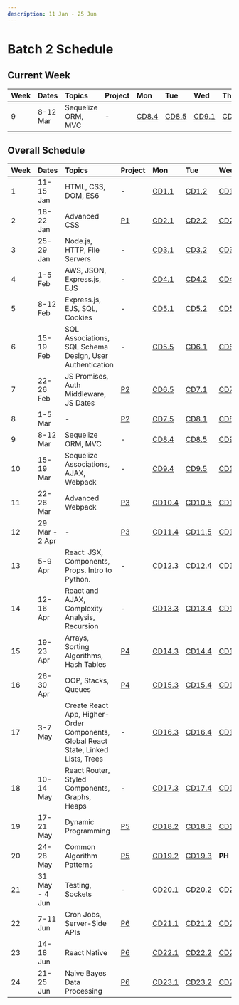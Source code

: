 ```yaml
---
description: 11 Jan - 25 Jun
---
```


# Batch 2 Schedule

## Current Week

| Week | Dates | Topics | Project | Mon | Tue | Wed | Thu | Fri |
| :--- | :--- | :--- | :--- | :--- | :--- | :--- | :--- | :--- |
| 9 | 8-12 Mar | Sequelize ORM, MVC | - | [CD8.4](course-weeks-5-8.md#course-day-8-4) | [CD8.5](course-weeks-5-8.md#course-day-8-5) | [CD9.1](course-weeks-9-12.md#course-day-9-1) | [CD9.2](course-weeks-9-12.md#course-day-9-2) | [CD9.3](course-weeks-9-12.md#course-day-9-3) |

## Overall Schedule

| Week | Dates | Topics | Project | Mon | Tue | Wed | Thu | Fri |
| :--- | :--- | :--- | :--- | :--- | :--- | :--- | :--- | :--- |
| 1 | 11-15 Jan | HTML, CSS, DOM, ES6 | - | [CD1.1](course-weeks-1-4.md#course-day-1-1) | [CD1.2](course-weeks-1-4.md#course-day-1-2) | [CD1.3](course-weeks-1-4.md#course-day-1-3) | [CD1.4](course-weeks-1-4.md#course-day-1-4) | [CD1.5](course-weeks-1-4.md#course-day-1-5) |
| 2 | 18-22 Jan | Advanced CSS | [P1](../projects/project-1-video-poker.md) | [CD2.1](course-weeks-1-4.md#course-day-2-1) | [CD2.2](course-weeks-1-4.md#course-day-2-2) | [CD2.3](course-weeks-1-4.md#course-day-2-3) | [CD2.4](course-weeks-1-4.md#course-day-2-4) | [CD2.5](course-weeks-1-4.md#course-day-2-5) |
| 3 | 25-29 Jan | Node.js, HTTP, File Servers | - | [CD3.1](course-weeks-1-4.md#course-day-3-1) | [CD3.2](course-weeks-1-4.md#course-day-3-2) | [CD3.3](course-weeks-1-4.md#course-day-3-3) | [CD3.4](course-weeks-1-4.md#course-day-3-4) | [CD3.5](course-weeks-1-4.md#course-day-3-5) |
| 4 | 1-5 Feb | AWS, JSON, Express.js, EJS | - | [CD4.1](course-weeks-1-4.md#course-day-4-1) | [CD4.2](course-weeks-1-4.md#course-day-4-2) | [CD4.3](course-weeks-1-4.md#course-day-4-3) | [CD4.4](course-weeks-1-4.md#course-day-4-4) | [CD4.5](course-weeks-1-4.md#course-day-4-5) |
| 5 | 8-12 Feb | Express.js, EJS, SQL, Cookies | - | [CD5.1](course-weeks-5-8.md#course-day-5-1) | [CD5.2](course-weeks-5-8.md#course-day-5-2) | [CD5.3](course-weeks-5-8.md#course-day-5-3) | [CD5.4](course-weeks-5-8.md#course-day-5-4) | **PH** |
| 6 | 15-19 Feb | SQL Associations, SQL Schema Design, User Authentication | - | [CD5.5](course-weeks-5-8.md#course-day-5-5) | [CD6.1](course-weeks-5-8.md#course-day-6-1) | [CD6.2](course-weeks-5-8.md#course-day-6-2) | [CD6.3](course-weeks-5-8.md#course-day-6-3) | [CD6.4](course-weeks-5-8.md#course-day-6-4) |
| 7 | 22-26 Feb | JS Promises, Auth Middleware, JS Dates | [P2](../projects/project-2-server-side-app.md) | [CD6.5](course-weeks-5-8.md#course-day-6-5) | [CD7.1](course-weeks-5-8.md#course-day-7-1) | [CD7.2](course-weeks-5-8.md#course-day-7-2) | [CD7.3](course-weeks-5-8.md#course-day-7-3) | [CD7.4](course-weeks-5-8.md#course-day-7-4) |
| 8 | 1-5 Mar | - | [P2](../projects/project-2-server-side-app.md) | [CD7.5](course-weeks-5-8.md#course-day-7-5) | [CD8.1](course-weeks-5-8.md#course-day-8-1) | [CD8.2](course-weeks-5-8.md#course-day-8-2) | [CD8.3](course-weeks-5-8.md#course-day-8-3) | [CD8.4](course-weeks-5-8.md#course-day-8-4) |
| 9 | 8-12 Mar | Sequelize ORM, MVC | - | [CD8.4](course-weeks-5-8.md#course-day-8-4) | [CD8.5](course-weeks-5-8.md#course-day-8-5) | [CD9.1](course-weeks-9-12.md#course-day-9-1) | [CD9.2](course-weeks-9-12.md#course-day-9-2) | [CD9.3](course-weeks-9-12.md#course-day-9-3) |
| 10 | 15-19 Mar | Sequelize Associations, AJAX, Webpack | - | [CD9.4](course-weeks-9-12.md#course-day-9-4) | [CD9.5](course-weeks-9-12.md#course-day-9-5) | [CD10.1](course-weeks-9-12.md#course-day-10-1) | [CD10.2](course-weeks-9-12.md#course-day-10-2) | [CD10.3](course-weeks-9-12.md#course-day-10-3) |
| 11 | 22-26 Mar | Advanced Webpack | [P3](../projects/project-3-full-stack-game.md) | [CD10.4](course-weeks-9-12.md#course-day-10-4) | [CD10.5](course-weeks-9-12.md#course-day-10-5) | [CD11.1](course-weeks-9-12.md#course-day-11-1) | [CD11.2](course-weeks-9-12.md#course-day-11-2) | [CD11.3](course-weeks-9-12.md#course-day-11-3) |
| 12 | 29 Mar - 2 Apr | - | [P3](../projects/project-3-full-stack-game.md) | [CD11.4](course-weeks-9-12.md#course-day-11-4) | [CD11.5](course-weeks-9-12.md#course-day-11-5) | [CD12.1](course-weeks-9-12.md#course-day-12-1) | [CD12.2](course-weeks-9-12.md#course-day-12-2) | **PH** |
| 13 | 5-9 Apr | React: JSX, Components, Props. Intro to Python. | - | [CD12.3](course-weeks-9-12.md#course-day-12-3) | [CD12.4](course-weeks-9-12.md#course-day-12-4) | [CD12.5](course-weeks-9-12.md#course-day-12-5) | [CD13.1](course-weeks-13-16.md#course-day-13-1) | [CD13.2](course-weeks-13-16.md#course-day-13-2) |
| 14 | 12-16 Apr | React and AJAX, Complexity Analysis, Recursion | - | [CD13.3](course-weeks-13-16.md#course-day-13-3) | [CD13.4](course-weeks-13-16.md#course-day-13-4) | [CD13.5](course-weeks-13-16.md#course-day-13-5) | [CD14.1](course-weeks-13-16.md#course-day-14-1) | [CD14.2](course-weeks-13-16.md#course-day-14-2) |
| 15 | 19-23 Apr | Arrays, Sorting Algorithms, Hash Tables | [P4](../projects/project-4-full-stack-react-app.md) | [CD14.3](course-weeks-13-16.md#course-day-14-3) | [CD14.4](course-weeks-13-16.md#course-day-14-4) | [CD14.5](course-weeks-13-16.md#course-day-14-5) | [CD15.1](course-weeks-13-16.md#course-day-15-1) | [CD15.2](course-weeks-13-16.md#course-day-15-2) |
| 16 | 26-30 Apr | OOP, Stacks, Queues | [P4](../projects/project-4-full-stack-react-app.md) | [CD15.3](course-weeks-13-16.md#course-day-15-3) | [CD15.4](course-weeks-13-16.md#course-day-15-4) | [CD15.5](course-weeks-13-16.md#course-day-15-5) | [CD16.1](course-weeks-13-16.md#course-day-16-1) | [CD16.2](course-weeks-13-16.md#course-day-16-2) |
| 17 | 3-7 May | Create React App, Higher-Order Components, Global React State, Linked Lists, Trees | - | [CD16.3](course-weeks-13-16.md#course-day-16-3) | [CD16.4](course-weeks-13-16.md#course-day-16-4) | [CD16.5](course-weeks-13-16.md#course-day-16-5) | [CD17.1](course-weeks-17-20.md#course-day-17-1) | [CD17.2](course-weeks-17-20.md#course-day-17-2) |
| 18 | 10-14 May | React Router, Styled Components, Graphs, Heaps | - | [CD17.3](course-weeks-17-20.md#course-day-17-3) | [CD17.4](course-weeks-17-20.md#course-day-17-4) | [CD17.5](course-weeks-17-20.md#course-day-17-5) | **PH** | [CD18.1](course-weeks-17-20.md#course-day-18-1) |
| 19 | 17-21 May | Dynamic Programming | [P5](../projects/project-5-group-react-app.md) | [CD18.2](course-weeks-17-20.md#course-day-18-2) | [CD18.3](course-weeks-17-20.md#course-day-18-3) | [CD18.4](course-weeks-17-20.md#course-day-18-4) | [CD18.5](course-weeks-17-20.md#course-day-18-5) | [CD19.1](course-weeks-17-20.md#course-day-19-1) |
| 20 | 24-28 May | Common Algorithm Patterns | [P5](../projects/project-5-group-react-app.md) | [CD19.2](course-weeks-17-20.md#course-day-19-2) | [CD19.3](course-weeks-17-20.md#course-day-19-3) | **PH** | [CD19.4](course-weeks-17-20.md#course-day-19-4) | [CD19.5](course-weeks-17-20.md#course-day-19-5) |
| 21 | 31 May - 4 Jun | Testing, Sockets | - | [CD20.1](course-weeks-17-20.md#course-day-20-1) | [CD20.2](course-weeks-17-20.md#course-day-20-2) | [CD20.3](course-weeks-17-20.md#course-day-20-3) | [CD20.4](course-weeks-17-20.md#course-day-20-4) | [CD20.5](course-weeks-17-20.md#course-day-20-5) |
| 22 | 7-11 Jun | Cron Jobs, Server-Side APIs | [P6](../projects/project-6-capstone.md) | [CD21.1](course-weeks-21-23.md#course-day-21-1) | [CD21.2](course-weeks-21-23.md#course-day-21-2) | [CD21.3](course-weeks-21-23.md#course-day-21-3) | [CD21.4](course-weeks-21-23.md#course-day-21-4) | [CD21.5](course-weeks-21-23.md#course-day-21-5) |
| 23 | 14-18 Jun | React Native | [P6](../projects/project-6-capstone.md) | [CD22.1](course-weeks-21-23.md#course-day-22-1) | [CD22.2](course-weeks-21-23.md#course-day-22-2) | [CD22.3](course-weeks-21-23.md#course-day-22-3) | [CD22.4](course-weeks-21-23.md#course-day-22-4) | [CD22.5](course-weeks-21-23.md#course-day-22-5) |
| 24 | 21-25 Jun | Naive Bayes Data Processing | [P6](../projects/project-6-capstone.md) | [CD23.1](course-weeks-21-23.md#course-day-23-1) | [CD23.2](course-weeks-21-23.md#course-day-23-2) | [CD23.3](course-weeks-21-23.md#course-day-23-3) | [CD23.4](course-weeks-21-23.md#course-day-23-4) | [CD23.5](course-weeks-21-23.md#course-day-23-5) |

